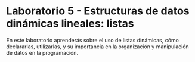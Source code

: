 # Laboratorio 5 - Estructuras de datos dinámicas lineales: listas

En este laboratorio aprenderás sobre el uso de listas dinámicas, cómo declararlas, utilizarlas, y su importancia en la organización y manipulación de datos en la programación.
